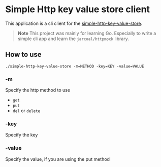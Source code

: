 # Simple Http key value store client

This application is a cli client for the [simple-http-key-value-store](https://github.com/jonas-be/simple-http-key-value-store).

> **Note**
> This project was mainly for learning Go. Especially to write a simple cli app and learn the `jarcoal/httpmock` library. 


## How to use

```./simple-http-key-value-store -m=METHOD -key=KEY -value=VALUE```

### -m
Specify the http method to use
 - `get`
 - `put`
 - `del` or `delete`

### -key
Specify the key 

### -value
Specify the value, if you are using the put method